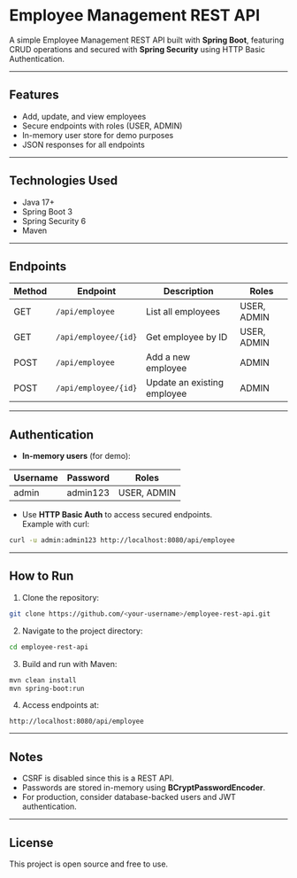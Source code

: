 # Employee Management REST API

A simple Employee Management REST API built with **Spring Boot**, featuring CRUD operations and secured with **Spring Security** using HTTP Basic Authentication.

---

## Features

- Add, update, and view employees
- Secure endpoints with roles (USER, ADMIN)
- In-memory user store for demo purposes
- JSON responses for all endpoints

---

## Technologies Used

- Java 17+
- Spring Boot 3
- Spring Security 6
- Maven

---

## Endpoints

| Method | Endpoint                | Description                  | Roles         |
|--------|------------------------|------------------------------|---------------|
| GET    | `/api/employee`        | List all employees           | USER, ADMIN   |
| GET    | `/api/employee/{id}`   | Get employee by ID           | USER, ADMIN   |
| POST   | `/api/employee`        | Add a new employee           | ADMIN         |
| POST   | `/api/employee/{id}`   | Update an existing employee  | ADMIN         |

---

## Authentication

- **In-memory users** (for demo):

| Username | Password   | Roles        |
|----------|-----------|-------------|
| admin    | admin123  | USER, ADMIN |

- Use **HTTP Basic Auth** to access secured endpoints.  
  Example with curl:

```bash
curl -u admin:admin123 http://localhost:8080/api/employee
````

---

## How to Run

1. Clone the repository:

```bash
git clone https://github.com/<your-username>/employee-rest-api.git
```

2. Navigate to the project directory:

```bash
cd employee-rest-api
```

3. Build and run with Maven:

```bash
mvn clean install
mvn spring-boot:run
```

4. Access endpoints at:

```
http://localhost:8080/api/employee
```

---

## Notes

* CSRF is disabled since this is a REST API.
* Passwords are stored in-memory using **BCryptPasswordEncoder**.
* For production, consider database-backed users and JWT authentication.

---

## License

This project is open source and free to use.
